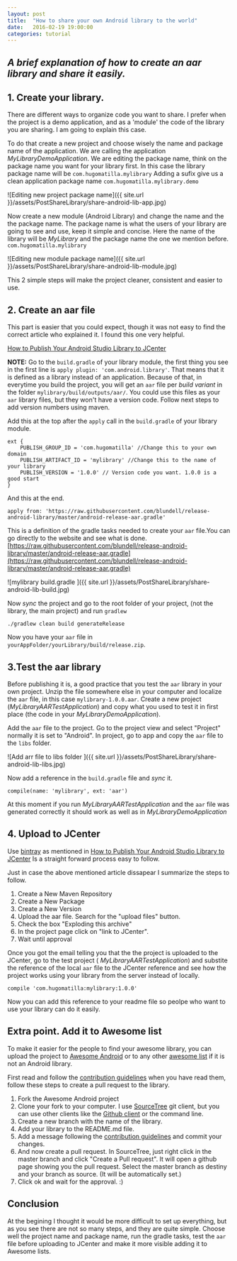 ```yaml
---
layout: post
title:  "How to share your own Android library to the world"
date:   2016-02-19 19:00:00
categories: tutorial
---
```


## _A brief explanation of how to create an aar library and share it easily._

## 1. Create your library.
There are different ways to organize code you want to share. I prefer when the project is a demo application, and as a 'module' the code of the library you are sharing. I am going to explain this case.

To do that create a new project and choose wisely the name and package name of the application. We are calling the application _MyLibraryDemoApplication_. We are editing the package name, think on the package name you want for your library first. In this case  the library package name will be `com.hugomatilla.mylibrary` Adding a sufix give us a clean application package name `com.hugomatilla.mylibrary.demo`

![Editing new project package name]({{ site.url }}/assets/PostShareLibrary/share-android-lib-app.jpg)

Now create a new module (Android Library) and change the name and the the package name. The package name is what  the users of your library are going to see and use, keep it simple and concise. Here the name of the library will be _MyLibrary_ and the package name the one we mention before. `com.hugomatilla.mylibrary`

![Editing new module package name]({{ site.url }}/assets/PostShareLibrary/share-android-lib-module.jpg)

This 2 simple steps will make the project cleaner, consistent and easier to use.

## 2. Create an aar file
This part is easier that you could expect, though it was not easy to find the correct article who explained it. I found this one very helpful.

[How to Publish Your Android Studio Library to JCenter](https://medium.com/@tigr/how-to-publish-your-android-studio-library-to-jcenter-5384172c4739#.3ns67nux4)

**NOTE:** Go to the `build.gradle` of your library module, the first thing you  see in the first line is `apply plugin: 'com.android.library'`. That means that it is defined as a library instead of an application. Because of that, in everytime you build the project, you will get an `aar` file per _build variant_ in the folder `mylibrary/build/outputs/aar/`. You could use this files as your `aar` library files, but they won't have a version code. Follow next steps to add version numbers using maven.

Add this at the top after the `apply` call in the `build.gradle` of your library module.

	ext {
	    PUBLISH_GROUP_ID = 'com.hugomatilla' //Change this to your own domain
	    PUBLISH_ARTIFACT_ID = 'mylibrary' //Change this to the name of your library
	    PUBLISH_VERSION = '1.0.0' // Version code you want. 1.0.0 is a good start
	}


And  this at the end.

	apply from: 'https://raw.githubusercontent.com/blundell/release-android-library/master/android-release-aar.gradle'

This is  a definition of the gradle tasks needed to create your `aar`  file.You can go directly to the website and see what is done. [https://raw.githubusercontent.com/blundell/release-android-library/master/android-release-aar.gradle](https://raw.githubusercontent.com/blundell/release-android-library/master/android-release-aar.gradle) 

![mylibrary build.gradle ]({{ site.url }}/assets/PostShareLibrary/share-android-lib-build.jpg)

Now _sync_ the project and go to the root folder of your project, (not the library, the main project) and run `gradlew`

	./gradlew clean build generateRelease

Now you have your `aar` file in `yourAppFolder/yourLibrary/build/release.zip`. 

## 3.Test the aar library

Before publishing it is, a good practice that you test the `aar` library in your own project.
Unzip the file somewhere else in your computer and localize the `aar` file, in this case `mylibrary-1.0.0.aar`.
Create a new project (_MyLibraryAARTestApplication_) and copy what you used to test it in first place (the code in your _MyLibraryDemoApplication_).

Add the `aar` file  to the project.
Go to the project view and select "Project" normally it is set to "Android". In project, go to app and copy the `aar` file to the `libs` folder.

![Add arr file to libs folder ]({{ site.url }}/assets/PostShareLibrary/share-android-lib-libs.jpg)

Now add a reference in the `build.gradle` file and _sync_ it.

	compile(name: 'mylibrary', ext: 'aar')

At this moment if you run _MyLibraryAARTestApplication_ and the `aar` file was generated correctly it should work as well as in _MyLibraryDemoApplication_

## 4. Upload to JCenter

Use [bintray](https://bintray.com) as mentioned in [How to Publish Your Android Studio Library to JCenter](https://medium.com/@tigr/how-to-publish-your-android-studio-library-to-jcenter-5384172c4739#.3ns67nux4)
Is a straight forward process easy to follow.

Just in case the above mentioned article dissapear I summarize the steps to follow. 

1. Create a New Maven Repository
2. Create a New Package
3. Create a New Version
4. Upload the aar file. Search for the "upload files" button.
5. Check the box "Exploding this archive"
6. In the project page click on "link to JCenter".
7. Wait until approval  


Once you got the email telling you that the the project is uploaded to the JCenter, go to the test project ( _MyLibraryAARTestApplication_) and substite the reference of the local `aar` file to the JCenter reference and see how the project works using your library from the server instead of locally.

	compile 'com.hugomatilla:mylibrary:1.0.0'

Now you can add this reference to your readme file so peolpe who want to use your library can do it easily.


## Extra point. Add it to Awesome list

To make it easier for the people to find your awesome library, you can upload the project to [Awesome Android](https://github.com/JStumpp/awesome-android) or to any other [awesome list](https://github.com/sindresorhus/awesome)  if it is not an Android library.

First read and follow the [contribution guidelines](https://github.com/JStumpp/awesome-android/blob/master/contributing.md) when you have read them, follow these steps to create a pull request to the library.

1. Fork the Awesome Android project 
2. Clone your fork  to your computer. I use [SourceTree](https://www.sourcetreeapp.com/) git client, but you can use other clients like the [Github client](https://desktop.github.com/) or the command line. 
3. Create a new branch with the name of the library.
4. Add your library to the README.md file.
5. Add a message following the [contribution guidelines](https://github.com/JStumpp/awesome-android/blob/master/contributing.md) and commit your changes.
6. And now create a pull request. In SourceTree, just right click in the master branch and click "Create a Pull request". It will open a github page showing you the pull request. Select the master branch as destiny and your branch as source. (It will be automatically set.)
7. Click ok and wait for the approval. :)

## Conclusion
At the begining I thought it would be more difficult to set up everything, but as you see there are not so many steps, and they are quite simple. Choose well the project name and package name, run the gradle tasks, test the `aar` file before uploading to JCenter and make it more visible adding it to Awesome lists.  




